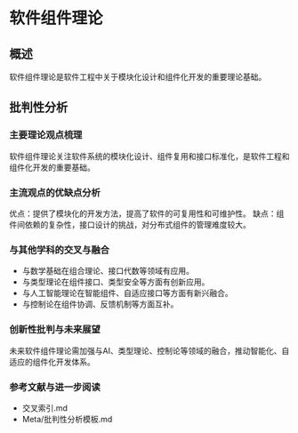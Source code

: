 # 软件组件理论

## 概述
软件组件理论是软件工程中关于模块化设计和组件化开发的重要理论基础。

## 批判性分析

### 主要理论观点梳理
软件组件理论关注软件系统的模块化设计、组件复用和接口标准化，是软件工程和组件化开发的重要基础。

### 主流观点的优缺点分析
优点：提供了模块化的开发方法，提高了软件的可复用性和可维护性。
缺点：组件间依赖的复杂性，接口设计的挑战，对分布式组件的管理难度较大。

### 与其他学科的交叉与融合
- 与数学基础在组合理论、接口代数等领域有应用。
- 与类型理论在组件接口、类型安全等方面有创新应用。
- 与人工智能理论在智能组件、自适应接口等方面有新兴融合。
- 与控制论在组件协调、反馈机制等方面互补。

### 创新性批判与未来展望
未来软件组件理论需加强与AI、类型理论、控制论等领域的融合，推动智能化、自适应的组件化开发体系。

### 参考文献与进一步阅读
- 交叉索引.md
- Meta/批判性分析模板.md 